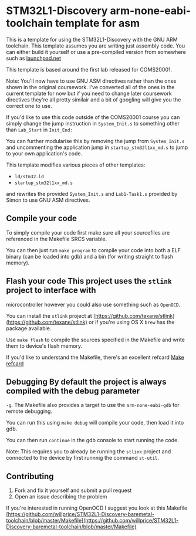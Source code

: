 STM32L1-Discovery arm-none-eabi- toolchain template for asm
=====

This is a template for using the STM32L1-Discovery with the GNU ARM toolchain.
This template assumes you are writing just assembly code.  You can either build
it yourself or use a pre-compiled version from somewhere such as
[launchpad.net](https://launchpad.net/gcc-arm-embedded/+download)

This template is based around the first lab released for COMS20001.

Note: You'll now have to use GNU ASM directives rather than the ones shown in
the original coursework. I've converted all of the ones in the current template
for now but if you need to change later coursework directives they're all pretty
similair and a bit of googling will give you the correct one to use.

If you'd like to use this code outside of the COMS20001 course you can simply
change the jump instruction in `System_Init.s` to something other than
`Lab_Start` in `Init_End:`

You can further modularise this by removing the jump from `System_Init.s` and
uncommenting the application jump in `startup_stm32l1xx_md.s` to jump to your
own application's code.

This template modifies various pieces of other templates:

* `ld/stm32.ld`
* `startup_stm32l1xx_md.s`

and rewrites the provided `System_Init.s` and `Lab1-Task1.s` provided by Simon
to use GNU ASM directives.

## Compile your code
To simply compile your code first make sure all your sourcefiles are referenced
in the Makefile SRCS variable. 

You can then just run `make program` to compile your code into both a ELF binary
(can be loaded into gdb) and a bin (for writing straight to flash memory).


## Flash your code This project uses the `stlink` project to interface with
microcontroller however you could also use something such as `OpenOCD`.

You can install the `stlink` project at
[https://github.com/texane/stlink](https://github.com/texane/stlink) or if
you're using OS X `brew` has the package available.

Use `make flash` to compile the sources specified in the Makefile and write them
to device's flash memory. 

If you'd like to understand the Makefile, there's an excellent refcard [Make
refcard][]

## Debugging By default the project is always compiled with the debug parameter
`-g`. The Makefile also provides a target to use the `arm-none-eabi-gdb` for
remote debugging. 

You can run this using `make debug` will compile your code, then load it into
gdb. 

You can then run `continue` in the gdb console to start running the code.

Note: This requires you to already be running the `stlink` project and connected
to the device by first runnnig the command `st-util`.

## Contributing 
1. Fork and fix it yourself and submit a pull request 
2. Open an issue describing the problem


If you're interested in running OpenOCD I suggest you look at this Makefile
[https://github.com/willprice/STM32L1-Discovery-baremetal-toolchain/blob/master/Makefile](https://github.com/willprice/STM32L1-Discovery-baremetal-toolchain/blob/master/Makefile)

[Make refcard]: http://www.schacherer.de/frank/technology/tools/make.html
